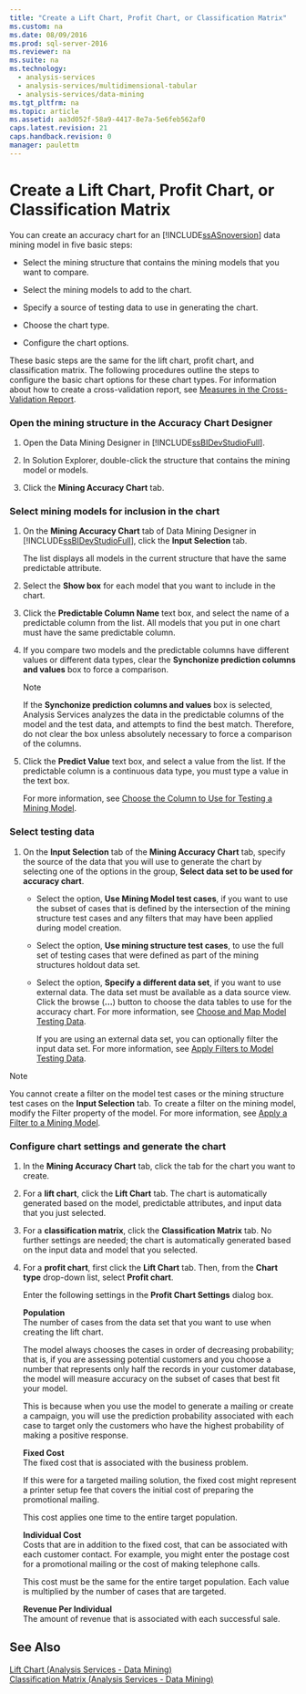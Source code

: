 ```yaml
---
title: "Create a Lift Chart, Profit Chart, or Classification Matrix"
ms.custom: na
ms.date: 08/09/2016
ms.prod: sql-server-2016
ms.reviewer: na
ms.suite: na
ms.technology: 
  - analysis-services
  - analysis-services/multidimensional-tabular
  - analysis-services/data-mining
ms.tgt_pltfrm: na
ms.topic: article
ms.assetid: aa3d052f-58a9-4417-8e7a-5e6feb562af0
caps.latest.revision: 21
caps.handback.revision: 0
manager: paulettm
---
```

# Create a Lift Chart, Profit Chart, or Classification Matrix
You can create an accuracy chart for an [!INCLUDE[ssASnoversion](../../Topics/TopicNameContainA/tokens/ssASnoversion_md.md)] data mining model in five basic steps:  
  
-   Select the mining structure that contains the mining models that you want to compare.  
  
-   Select the mining models to add to the chart.  
  
-   Specify a source of testing data to use in generating the chart.  
  
-   Choose the chart type.  
  
-   Configure the chart options.  
  
 These basic steps are the same for the lift chart, profit chart, and classification matrix. The following procedures outline the steps to configure the basic chart options for these chart types. For information about how to create a cross-validation report, see [Measures in the Cross-Validation Report](../../Topics/TopicNameNotContainA/Measures-in-the-Cross-Validation-Report.md).  
  
### Open the mining structure in the Accuracy Chart Designer  
  
1.  Open the Data Mining Designer in [!INCLUDE[ssBIDevStudioFull](../../Topics/TopicNameContainA/tokens/ssBIDevStudioFull_md.md)].  
  
2.  In Solution Explorer, double-click the structure that contains the mining model or models.  
  
3.  Click the **Mining Accuracy Chart** tab.  
  
### Select mining models for inclusion in the chart  
  
1.  On the **Mining Accuracy Chart** tab of Data Mining Designer in [!INCLUDE[ssBIDevStudioFull](../../Topics/TopicNameContainA/tokens/ssBIDevStudioFull_md.md)], click the **Input Selection** tab.  
  
     The list displays all models in the current structure that have the same predictable attribute.  
  
2.  Select the **Show box** for each model that you want to include in the chart.  
  
3.  Click the **Predictable Column Name** text box, and select the name of a predictable column from the list. All models that you put in one chart must have the same predictable column.  
  
4.  If you compare two models and the predictable columns have different values or different data types, clear the **Synchonize prediction columns and values** box to force a comparison.  
  
    > [!NOTE]  
    >  If the **Synchonize prediction columns and values** box is selected, Analysis Services analyzes the data in the predictable columns of the model and the test data, and attempts to find the best match. Therefore, do not clear the box unless absolutely necessary to force a comparison of the columns.  
  
5.  Click the **Predict Value** text box, and select a value from the list. If the predictable column is a continuous data type, you must type a value in the text box.  
  
     For more information, see [Choose the Column to Use for Testing a Mining Model](../../Topics/TopicNameContainA/Choose-the-Column-to-Use-for-Testing-a-Mining-Model.md).  
  
### Select testing data  
  
1.  On the **Input Selection** tab of the **Mining Accuracy Chart** tab, specify the source of the data that you will use to generate the chart by selecting one of the options in the group, **Select data set to be used for accuracy chart**.  
  
    -   Select the option, **Use Mining Model test cases**, if you want to use the subset of cases that is defined by the intersection of the mining structure test cases and any filters that may have been applied during model creation.  
  
    -   Select the option, **Use mining structure test cases**, to use the full set of testing cases that were defined as part of the mining structures holdout data set.  
  
    -   Select the option, **Specify a different data set**, if you want to use external data.  The data set must be available as a data source view.   Click the browse (**…**) button to choose the data tables to use for the accuracy chart. For more information, see [Choose and Map Model Testing Data](../../Topics/TopicNameNotContainA/Choose-and-Map-Model-Testing-Data.md).  
  
         If you are using an external data set, you can optionally filter the input data set. For more information, see [Apply Filters to Model Testing Data](../../Topics/TopicNameNotContainA/Apply-Filters-to-Model-Testing-Data.md).  
  
> [!NOTE]  
>  You cannot create a filter on the model test cases or the mining structure test cases on the **Input Selection** tab. To create a filter on the mining model, modify the Filter property of the model. For more information, see [Apply a Filter to a Mining Model](../../Topics/TopicNameContainA/Apply-a-Filter-to-a-Mining-Model.md).  
  
### Configure chart settings and generate the chart  
  
1.  In the **Mining Accuracy Chart** tab, click the tab for the chart you want to create.  
  
2.  For a **lift chart**, click the **Lift Chart** tab. The chart is automatically generated based on the model, predictable attributes, and input data that you just selected.  
  
3.  For a **classification matrix**, click the **Classification Matrix** tab. No further settings are needed; the chart is automatically generated based on the input data and model that you selected.  
  
4.  For a **profit chart**, first click the **Lift Chart** tab. Then, from the **Chart type** drop-down list, select **Profit chart**.  
  
     Enter the following settings in the **Profit Chart Settings** dialog box.  
  
     **Population**  
     The number of cases from the data set that you want to use when creating the lift chart.  
  
     The model always chooses the cases in order of decreasing probability; that is, if you are assessing potential customers and you choose a number that represents only half the records in your customer database, the model will measure accuracy on the subset of cases that best fit your model.  
  
     This is because when you use the model to generate a mailing or create a campaign, you will use the prediction probability associated with each case to target only the customers who have the highest probability of making a positive response.  
  
     **Fixed Cost**  
     The fixed cost that is associated with the business problem.  
  
     If this were for a targeted mailing solution, the fixed cost might represent a printer setup fee that covers the initial cost of preparing the promotional mailing.  
  
     This cost applies one time to the entire target population.  
  
     **Individual Cost**  
     Costs that are in addition to the fixed cost, that can be associated with each customer contact. For example, you might enter the postage cost for a promotional mailing or the cost of making telephone calls.  
  
     This cost must be the same for the entire target population. Each value is multiplied by the number of cases that are targeted.  
  
     **Revenue Per Individual**  
     The amount of revenue that is associated with each successful sale.  
  
## See Also  
 [Lift Chart (Analysis Services - Data Mining)](../../Topics/TopicNameNotContainA/Lift-Chart--Analysis-Services---Data-Mining-.md)   
 [Classification Matrix (Analysis Services - Data Mining)](../../Topics/TopicNameNotContainA/Classification-Matrix--Analysis-Services---Data-Mining-.md)